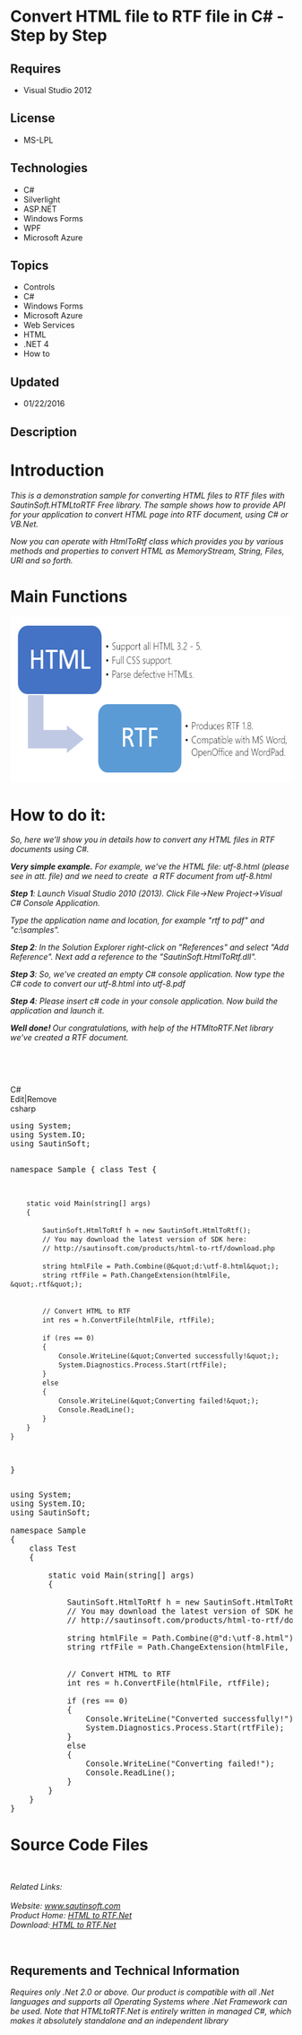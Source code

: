 # Convert HTML file to RTF file in C# - Step by Step
## Requires
- Visual Studio 2012
## License
- MS-LPL
## Technologies
- C#
- Silverlight
- ASP.NET
- Windows Forms
- WPF
- Microsoft Azure
## Topics
- Controls
- C#
- Windows Forms
- Microsoft Azure
- Web Services
- HTML
- .NET 4
- How to
## Updated
- 01/22/2016
## Description

<h1>Introduction</h1>
<p><em>This is a demonstration sample for converting HTML files to RTF files with SautinSoft.HTMLtoRTF Free library. The sample shows how
<em><em>to provide API for your application to convert HTML page into RTF document, using C# or VB.Net.</em></em></em></p>
<p><em>Now you can operate with HtmlToRtf class which provides you by various methods and properties to convert HTML as MemoryStream, String, Files, URI and so forth.</em></p>
<h1><span>Main Functions</span></h1>
<p><img id="147646" src="147646-htmltortf.png" alt="" width="594" height="295"></p>
<h1>How to do it:</h1>
<p><em>So, here we'll show you in details how to convert any HTML files in RTF documents using C#.</em></p>
<p><em><strong><span class="blue12b">Very simple example.</span></strong>&nbsp;For example, we've the HTML file: utf-8.html (please see in att. file) and we need to create &nbsp;a RTF document from&nbsp;utf-8.html</em></p>
<p><em><span class="blue12b"><strong>Step 1</strong>:</span>&nbsp;Launch Visual Studio 2010 (2013). Click File-&gt;New Project-&gt;Visual C# Console Application.</em></p>
<p><em>Type the application name and location, for example &quot;rtf to pdf&quot; and &quot;c:\samples&quot;.</em></p>
<p><em><span class="blue12b"><strong>Step 2</strong>:</span>&nbsp;In the Solution Explorer right-click on &quot;References&quot; and select &quot;Add Reference&quot;. Next add a reference to the &quot;SautinSoft.HtmlToRtf.dll&quot;</em><em>.</em></p>
<p><em><span class="blue12b"><strong>Step 3</strong>:</span>&nbsp;So, we've created an empty C# console application. Now type the C# code to convert our utf-8.html into utf-8.pdf</em></p>
<p><em><strong>Step 4</strong>: Please insert c# code in your console application.&nbsp;Now build the application and launch it.</em></p>
<p><em><strong><span class="blue12b">Well done!</span>&nbsp;</strong>Our congratulations, with help of the HTMltoRTF.Net library we've created a RTF document.</em></p>
<p>&nbsp;</p>
<p>&nbsp;</p>
<div class="scriptcode">
<div class="pluginEditHolder" pluginCommand="mceScriptCode">
<div class="title"><span>C#</span></div>
<div class="pluginLinkHolder"><span class="pluginEditHolderLink">Edit</span>|<span class="pluginRemoveHolderLink">Remove</span></div>
<span class="hidden">csharp</span>
<pre class="hidden">using System;
using System.IO;
using SautinSoft;

namespace Sample
{
    class Test
    {

        static void Main(string[] args)
        {
           	
            SautinSoft.HtmlToRtf h = new SautinSoft.HtmlToRtf();
            // You may download the latest version of SDK here: 
            // http://sautinsoft.com/products/html-to-rtf/download.php 

            string htmlFile = Path.Combine(@&quot;d:\utf-8.html&quot;);
            string rtfFile = Path.ChangeExtension(htmlFile, &quot;.rtf&quot;);


            // Convert HTML to RTF
            int res = h.ConvertFile(htmlFile, rtfFile);

            if (res == 0)
            {
                Console.WriteLine(&quot;Converted successfully!&quot;);
                System.Diagnostics.Process.Start(rtfFile);
            }
            else
            {
                Console.WriteLine(&quot;Converting failed!&quot;);
                Console.ReadLine();
            }
        }
    }
}
</pre>
<div class="preview">
<pre class="csharp"><span class="cs__keyword">using</span>&nbsp;System;&nbsp;
<span class="cs__keyword">using</span>&nbsp;System.IO;&nbsp;
<span class="cs__keyword">using</span>&nbsp;SautinSoft;&nbsp;
&nbsp;
<span class="cs__keyword">namespace</span>&nbsp;Sample&nbsp;
{&nbsp;
&nbsp;&nbsp;&nbsp;&nbsp;<span class="cs__keyword">class</span>&nbsp;Test&nbsp;
&nbsp;&nbsp;&nbsp;&nbsp;{&nbsp;
&nbsp;
&nbsp;&nbsp;&nbsp;&nbsp;&nbsp;&nbsp;&nbsp;&nbsp;<span class="cs__keyword">static</span>&nbsp;<span class="cs__keyword">void</span>&nbsp;Main(<span class="cs__keyword">string</span>[]&nbsp;args)&nbsp;
&nbsp;&nbsp;&nbsp;&nbsp;&nbsp;&nbsp;&nbsp;&nbsp;{&nbsp;
&nbsp;&nbsp;&nbsp;&nbsp;&nbsp;&nbsp;&nbsp;&nbsp;&nbsp;&nbsp;&nbsp;&nbsp;&nbsp;&nbsp;&nbsp;&nbsp;
&nbsp;&nbsp;&nbsp;&nbsp;&nbsp;&nbsp;&nbsp;&nbsp;&nbsp;&nbsp;&nbsp;&nbsp;SautinSoft.HtmlToRtf&nbsp;h&nbsp;=&nbsp;<span class="cs__keyword">new</span>&nbsp;SautinSoft.HtmlToRtf();&nbsp;
&nbsp;&nbsp;&nbsp;&nbsp;&nbsp;&nbsp;&nbsp;&nbsp;&nbsp;&nbsp;&nbsp;&nbsp;<span class="cs__com">//&nbsp;You&nbsp;may&nbsp;download&nbsp;the&nbsp;latest&nbsp;version&nbsp;of&nbsp;SDK&nbsp;here:&nbsp;</span>&nbsp;
&nbsp;&nbsp;&nbsp;&nbsp;&nbsp;&nbsp;&nbsp;&nbsp;&nbsp;&nbsp;&nbsp;&nbsp;<span class="cs__com">//&nbsp;http://sautinsoft.com/products/html-to-rtf/download.php&nbsp;</span>&nbsp;
&nbsp;
&nbsp;&nbsp;&nbsp;&nbsp;&nbsp;&nbsp;&nbsp;&nbsp;&nbsp;&nbsp;&nbsp;&nbsp;<span class="cs__keyword">string</span>&nbsp;htmlFile&nbsp;=&nbsp;Path.Combine(@<span class="cs__string">&quot;d:\utf-8.html&quot;</span>);&nbsp;
&nbsp;&nbsp;&nbsp;&nbsp;&nbsp;&nbsp;&nbsp;&nbsp;&nbsp;&nbsp;&nbsp;&nbsp;<span class="cs__keyword">string</span>&nbsp;rtfFile&nbsp;=&nbsp;Path.ChangeExtension(htmlFile,&nbsp;<span class="cs__string">&quot;.rtf&quot;</span>);&nbsp;
&nbsp;
&nbsp;
&nbsp;&nbsp;&nbsp;&nbsp;&nbsp;&nbsp;&nbsp;&nbsp;&nbsp;&nbsp;&nbsp;&nbsp;<span class="cs__com">//&nbsp;Convert&nbsp;HTML&nbsp;to&nbsp;RTF</span>&nbsp;
&nbsp;&nbsp;&nbsp;&nbsp;&nbsp;&nbsp;&nbsp;&nbsp;&nbsp;&nbsp;&nbsp;&nbsp;<span class="cs__keyword">int</span>&nbsp;res&nbsp;=&nbsp;h.ConvertFile(htmlFile,&nbsp;rtfFile);&nbsp;
&nbsp;
&nbsp;&nbsp;&nbsp;&nbsp;&nbsp;&nbsp;&nbsp;&nbsp;&nbsp;&nbsp;&nbsp;&nbsp;<span class="cs__keyword">if</span>&nbsp;(res&nbsp;==&nbsp;<span class="cs__number">0</span>)&nbsp;
&nbsp;&nbsp;&nbsp;&nbsp;&nbsp;&nbsp;&nbsp;&nbsp;&nbsp;&nbsp;&nbsp;&nbsp;{&nbsp;
&nbsp;&nbsp;&nbsp;&nbsp;&nbsp;&nbsp;&nbsp;&nbsp;&nbsp;&nbsp;&nbsp;&nbsp;&nbsp;&nbsp;&nbsp;&nbsp;Console.WriteLine(<span class="cs__string">&quot;Converted&nbsp;successfully!&quot;</span>);&nbsp;
&nbsp;&nbsp;&nbsp;&nbsp;&nbsp;&nbsp;&nbsp;&nbsp;&nbsp;&nbsp;&nbsp;&nbsp;&nbsp;&nbsp;&nbsp;&nbsp;System.Diagnostics.Process.Start(rtfFile);&nbsp;
&nbsp;&nbsp;&nbsp;&nbsp;&nbsp;&nbsp;&nbsp;&nbsp;&nbsp;&nbsp;&nbsp;&nbsp;}&nbsp;
&nbsp;&nbsp;&nbsp;&nbsp;&nbsp;&nbsp;&nbsp;&nbsp;&nbsp;&nbsp;&nbsp;&nbsp;<span class="cs__keyword">else</span>&nbsp;
&nbsp;&nbsp;&nbsp;&nbsp;&nbsp;&nbsp;&nbsp;&nbsp;&nbsp;&nbsp;&nbsp;&nbsp;{&nbsp;
&nbsp;&nbsp;&nbsp;&nbsp;&nbsp;&nbsp;&nbsp;&nbsp;&nbsp;&nbsp;&nbsp;&nbsp;&nbsp;&nbsp;&nbsp;&nbsp;Console.WriteLine(<span class="cs__string">&quot;Converting&nbsp;failed!&quot;</span>);&nbsp;
&nbsp;&nbsp;&nbsp;&nbsp;&nbsp;&nbsp;&nbsp;&nbsp;&nbsp;&nbsp;&nbsp;&nbsp;&nbsp;&nbsp;&nbsp;&nbsp;Console.ReadLine();&nbsp;
&nbsp;&nbsp;&nbsp;&nbsp;&nbsp;&nbsp;&nbsp;&nbsp;&nbsp;&nbsp;&nbsp;&nbsp;}&nbsp;
&nbsp;&nbsp;&nbsp;&nbsp;&nbsp;&nbsp;&nbsp;&nbsp;}&nbsp;
&nbsp;&nbsp;&nbsp;&nbsp;}&nbsp;
}&nbsp;
</pre>
</div>
</div>
</div>
<h1><span>Source Code Files</span></h1>
<p>&nbsp;</p>
<div><em>Related Links:</em></div>
<div><em><br>
Website:&nbsp;<a href="http://www.sautinsoft.com/">www.sautinsoft.com</a><br>
Product Home:&nbsp;<a href="http://sautinsoft.com/products/html-to-rtf/index.php">HTML to RTF.Net</a><br>
Download:<a href="http://sautinsoft.com/products/html-to-rtf/download.php">&nbsp;<em>HTML to RTF.Net</em></a><a href="http://sautinsoft.com/products/html-to-rtf/download.php"></a></em></div>
<p>&nbsp;</p>
<h2 class="H2Text">Requrements and Technical Information</h2>
<p class="CommonText"><em>Requires only .Net 2.0 or above. Our product is compatible with all .Net languages and supports all Operating Systems where .Net Framework can be used. Note that HTMLtoRTF.Net is entirely written in managed C#, which makes it absolutely
 standalone and an independent library</em></p>
